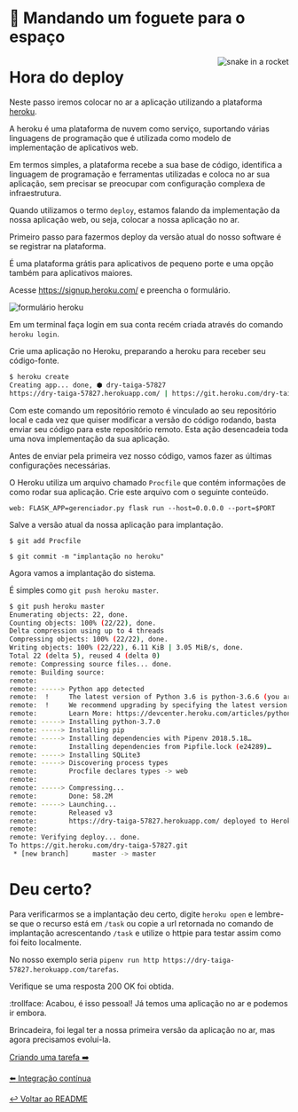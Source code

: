 # :rocket: Mandando um foguete para o espaço

<p align="center">
  <img style="float: right;" src="/imgs/python_rocket.png" alt="snake in a rocket"/>
</p>

# Hora do deploy

Neste passo iremos colocar no ar a aplicação utilizando a plataforma [heroku](https://www.heroku.com/home).

A heroku é uma plataforma de nuvem como serviço, suportando várias linguagens de programação que é utilizada como modelo de implementação de aplicativos web.

Em termos simples, a plataforma recebe a sua base de código, identifica a linguagem de programação e ferramentas utilizadas e coloca no ar sua aplicação, sem precisar se preocupar com configuração complexa de infraestrutura.

Quando utilizamos o termo `deploy`, estamos falando da implementação da nossa aplicação web, ou seja, colocar a nossa aplicação no ar.

Primeiro passo para fazermos deploy da versão atual do nosso software é se registrar na plataforma.

É uma plataforma grátis para aplicativos de pequeno porte e uma opção também para aplicativos maiores.

Acesse https://signup.heroku.com/ e preencha o formulário.

![formulário heroku](imgs/form-heroku.png)

Em um terminal faça login em sua conta recém criada através do comando `heroku login`.

Crie uma aplicação no Heroku, preparando a heroku para receber seu código-fonte.

```bash
$ heroku create
Creating app... done, ⬢ dry-taiga-57827
https://dry-taiga-57827.herokuapp.com/ | https://git.heroku.com/dry-taiga-57827.git
```

Com este comando um repositório remoto é vinculado ao seu repositório local e cada vez que quiser modificar a versão do código rodando, basta enviar seu código para este repositório remoto. Esta ação desencadeia toda uma nova implementação da sua aplicação.

Antes de enviar pela primeira vez nosso código, vamos fazer as últimas configurações necessárias.

O Heroku utiliza um arquivo chamado `Procfile` que contém informações de como rodar sua aplicação. Crie este arquivo com o seguinte conteúdo.

`web: FLASK_APP=gerenciador.py flask run --host=0.0.0.0 --port=$PORT`

Salve a versão atual da nossa aplicação para implantação.

`$ git add Procfile`

`$ git commit -m "implantação no heroku"`

Agora vamos a implantação do sistema.

É simples como `git push heroku master`.

```bash
$ git push heroku master
Enumerating objects: 22, done.
Counting objects: 100% (22/22), done.
Delta compression using up to 4 threads
Compressing objects: 100% (22/22), done.
Writing objects: 100% (22/22), 6.11 KiB | 3.05 MiB/s, done.
Total 22 (delta 5), reused 4 (delta 0)
remote: Compressing source files... done.
remote: Building source:
remote:
remote: -----> Python app detected
remote:  !     The latest version of Python 3.6 is python-3.6.6 (you are using python-3.7.0, which is unsupported).
remote:  !     We recommend upgrading by specifying the latest version (python-3.6.6).
remote:        Learn More: https://devcenter.heroku.com/articles/python-runtimes
remote: -----> Installing python-3.7.0
remote: -----> Installing pip
remote: -----> Installing dependencies with Pipenv 2018.5.18…
remote:        Installing dependencies from Pipfile.lock (e24289)…
remote: -----> Installing SQLite3
remote: -----> Discovering process types
remote:        Procfile declares types -> web
remote:
remote: -----> Compressing...
remote:        Done: 58.2M
remote: -----> Launching...
remote:        Released v3
remote:        https://dry-taiga-57827.herokuapp.com/ deployed to Heroku
remote:
remote: Verifying deploy... done.
To https://git.heroku.com/dry-taiga-57827.git
 * [new branch]      master -> master
```

# Deu certo?

Para verificarmos se a implantação deu certo, digite `heroku open` e lembre-se que o recurso está em `/task` ou copie a url retornada no comando de implantação acrescentando `/task` e utilize o httpie para testar assim como foi feito localmente.

No nosso exemplo seria `pipenv run http https://dry-taiga-57827.herokuapp.com/tarefas`.

Verifique se uma resposta 200 OK foi obtida.

:trollface: Acabou, é isso pessoal! Já temos uma aplicação no ar e podemos ir embora.

Brincadeira, foi legal ter a nossa primeira versão da aplicação no ar, mas agora precisamos evoluí-la.

[Criando uma tarefa :arrow_right:](criar.md)

[:arrow_left: Integração contínua](integracao.md)

[:leftwards_arrow_with_hook: Voltar ao README ](README.md)
